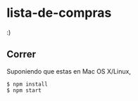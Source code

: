 # lista-de-compras
:)
## Correr
Suponiendo que estas en Mac OS X/Linux,
```
$ npm install
$ npm start
```
